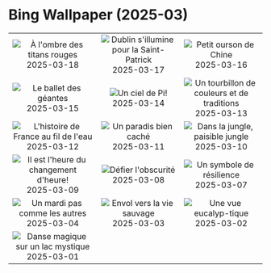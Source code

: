 # Bing Wallpaper (2025-03)

|  |  |  |
|:---:|:---:|:---:|
| ![](https://www.bing.com/th?id=OHR.SedonaSpring_FR-CA8595129301_400x240.jpg "À l'ombre des titans rouges") 2025-03-18 | ![](https://www.bing.com/th?id=OHR.BeckettBridge_FR-CA8387649691_400x240.jpg "Dublin s'illumine pour la Saint-Patrick") 2025-03-17 | ![](https://www.bing.com/th?id=OHR.PandaSnow_FR-CA8015152922_400x240.jpg "Petit ourson de Chine") 2025-03-16 |
| ![](https://www.bing.com/th?id=OHR.WhaleFestival_FR-CA7842917144_400x240.jpg "Le ballet des géantes") 2025-03-15 | ![](https://www.bing.com/th?id=OHR.BasqueDolmen_FR-CA7491741480_400x240.jpg "Un ciel de Pi!") 2025-03-14 | ![](https://www.bing.com/th?id=OHR.HoliColors_FR-CA7352724547_400x240.jpg "Un tourbillon de couleurs et de traditions") 2025-03-13 |
| ![](https://www.bing.com/th?id=OHR.ChateauLoire_FR-CA6922461258_400x240.jpg "L'histoire de France au fil de l'eau") 2025-03-12 | ![](https://www.bing.com/th?id=OHR.NusaPenida_FR-CA6070971285_400x240.jpg "Un paradis bien caché") 2025-03-11 | ![](https://www.bing.com/th?id=OHR.NappingLion_FR-CA0315235699_400x240.jpg "Dans la jungle, paisible jungle") 2025-03-10 |
| ![](https://www.bing.com/th?id=OHR.ItalyClock_FR-CA0091042756_400x240.jpg "Il est l'heure du changement d'heure!") 2025-03-09 | ![](https://www.bing.com/th?id=OHR.FearlessWomen_FR-CA3083178240_400x240.jpg "Défier l'obscurité") 2025-03-08 | ![](https://www.bing.com/th?id=OHR.PlumBlossom_FR-CA9701270466_400x240.jpg "Un symbole de résilience") 2025-03-07 |
| ![](https://www.bing.com/th?id=OHR.MardiGrasJackson_FR-CA5198718448_400x240.jpg "Un mardi pas comme les autres") 2025-03-04 | ![](https://www.bing.com/th?id=OHR.HornbillPair_FR-CA4028763796_400x240.jpg "Envol vers la vie sauvage") 2025-03-03 | ![](https://www.bing.com/th?id=OHR.EucalyptusForest_FR-CA2872086680_400x240.jpg "Une vue eucalyp-tique") 2025-03-02 |
| ![](https://www.bing.com/th?id=OHR.MaligneLakeJasper_FR-CA2655670114_400x240.jpg "Danse magique sur un lac mystique") 2025-03-01 |  |  |
